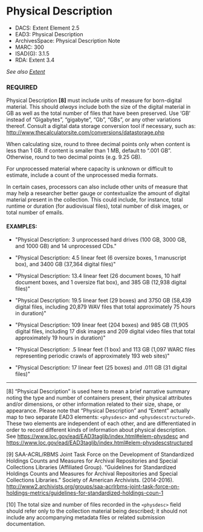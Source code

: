﻿# Physical Description

* DACS: Extent Element 2.5
* EAD3: Physical Description <physdesc>
* ArchivesSpace: Physical Description Note
* MARC: 300
* ISAD(G): 3.1.5
* RDA: Extent 3.4
  
 _See also [Extent](https://github.com/shirapeltzman/uc-guidelines/blob/master/DESCRIPTIVE_ELEMENTS/extent.md)_


### REQUIRED
Physical Description **[8]** must include units of measure for born-digital material. This should _always_ include both the size of the digital material in GB as well as the total number of files that have been preserved. Use ‘GB’ instead of “Gigabytes”, “gigabyte”, “Gb”, “GBs”, or any other variations thereof. Consult a digital data storage conversion tool if necessary, such as: http://www.thecalculatorsite.com/conversions/datastorage.php

When calculating size, round to three decimal points only when content is less than 1 GB. If content is smaller than 1 MB, default to “.001 GB”. Otherwise, round to two decimal points (e.g. 9.25 GB).

For unprocessed material where capacity is unknown or difficult to estimate, include a count of the unprocessed media formats. 

In certain cases, processors can also include other units of measure that may help a researcher better gauge or contextualize the amount of digital material present in the collection. This could include, for instance, total runtime or duration (for audiovisual files), total number of disk images, or total number of emails.

#### EXAMPLES:
* "Physical Description: 3 unprocessed hard drives (100 GB, 3000 GB, and 1000 GB) and 14 unprocessed CDs."

* "Physical Description: 4.5 linear feet (6 oversize boxes, 1 manuscript box), and 3400 GB (37,364 digital files)"

* "Physical Description: 13.4 linear feet (26 document boxes, 10 half document boxes, and 1 oversize flat box), and 385 GB (12,938 digital files)"

* "Physical Description: 19.5 linear feet (29 boxes) and 3750 GB (58,439 digital files, including 20,879 WAV files that total approximately 75 hours in duration)"

* "Physical Description: 109 linear feet (204 boxes) and 985 GB (11,905 digital files, including 17 disk images and 209 digital video files that total approximately 19 hours in duration)"

* "Physical Description: .5 linear feet (1 box) and 113 GB (1,097 WARC files representing periodic crawls of approximately 193 web sites)" 

* "Physical Description: 17 linear feet (25 boxes) and .011 GB (31 digital files)"

___
[8] “Physical Description” is used here to mean a brief narrative summary noting the type and number of containers present, their physical attributes and/or dimensions, or other information related to their size, shape, or appearance. Please note that “Physical Description” and “Extent” actually map to two separate EAD3 elements: `<physdesc>` and `<physdescstructured>`. These two elements are independent of each other, and are differentiated in order to record different kinds of information about physical description. See https://www.loc.gov/ead/EAD3taglib/index.html#elem-physdesc and https://www.loc.gov/ead/EAD3taglib/index.html#elem-physdescstructured 

[9] SAA-ACRL/RBMS Joint Task Force on the Development of Standardized Holdings Counts and Measures for Archival Repositories and Special Collections Libraries (Affiliated Group). “Guidelines for Standardized Holdings Counts and Measures for Archival Repositories and Special Collections Libraries.” Society of American Archivists. (2014-2016). http://www2.archivists.org/groups/saa-acrlrbms-joint-task-force-on-holdings-metrics/guidelines-for-standardized-holdings-coun-1

[10] The total size and number of files recorded in the `<physdesc>` field should refer only to the collection material being described; it should not include any accompanying metadata files or related submission documentation. 
